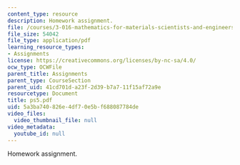 ```yaml
---
content_type: resource
description: Homework assignment.
file: /courses/3-016-mathematics-for-materials-scientists-and-engineers-fall-2005/5a3ba740826e4df70e5bf688087784de_ps5.pdf
file_size: 54042
file_type: application/pdf
learning_resource_types:
- Assignments
license: https://creativecommons.org/licenses/by-nc-sa/4.0/
ocw_type: OCWFile
parent_title: Assignments
parent_type: CourseSection
parent_uid: 41cd701d-a23f-2d39-b7a7-11f15af72a9e
resourcetype: Document
title: ps5.pdf
uid: 5a3ba740-826e-4df7-0e5b-f688087784de
video_files:
  video_thumbnail_file: null
video_metadata:
  youtube_id: null
---
```

Homework assignment.
